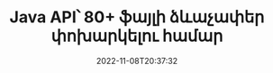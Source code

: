 ---
############################# Static ############################
layout: "product"
date: 2022-11-08T20:37:32
draft: false

product: "Conversion"
product_tag: "conversion"
platform: Java
platform_tag: java

############################# Head ############################
head_title: "Java Փաստաթղթերի փոխակերպման API | Փոխակերպեք PDF Word Excel PPTX HTML պատկերներ"
head_description: "Java Փաստաթղթերի փոխակերպման API: Փոխակերպեք PDF Word DOC DOCX, Excel աղյուսակներ PPT PPTX, HTML, PSD, MPT MPP, էլփոստի MSG EMLX, AutoCAD և պատկերի ֆայլերի ձևաչափեր:"

############################# Header ############################
title: "Java API՝ 80+ ֆայլի ձևաչափեր փոխարկելու համար"
description: "Պարզ API՝ փաստաթղթերի և պատկերների փոխակերպման գործառույթները Java հավելվածներում ինտեգրելու համար՝ առանց որևէ արտաքին ծրագրաշարի տեղադրման:"
button:
    enable: true
    icon: "fas fa-arrow-down"
    label: "Ներբեռնեք անվճար փորձաշրջան"
    link: "https://downloads.groupdocs.com/conversion/java"

############################# SubMenu ############################
submenu:
    enable: true
    
    left:
        img_alt: "GroupDocs.Conversion for Java"
        image: "https://www.groupdocs.cloud/templates/groupdocs/images/product-logos/groupdocs-conversion-java.png"
        product: "GroupDocs.Conversion"
        platform: "Java"

    middle:
        button:
            # button loop
            - link: "#overview"
              text: "Ընդհանուր ակնարկ"

            # button loop
            - link: "#features"
              text: "Հատկություններ"

            # button loop
            - link: "#support"
              text: "Աջակցություն"

            # button loop
            - link: "https://products.groupdocs.app/conversion"
              text: "Live Demo"

            # button loop
            - link: "https://purchase.groupdocs.com/pricing/conversion/java"
              text: "Գնագոյացում"

    right:
        link_download: "https://downloads.groupdocs.com/conversion"
        link_learn: "https://docs.groupdocs.com/conversion/java/"
        link_buy: "https://purchase.groupdocs.com"

############################# Overview ############################
overview:
    enable: true
    content: |
      GroupDocs.Conversion for Java-ը համատեղում է փաստաթղթերի փոխակերպման API-ների հզոր հավաքածու՝ ձեր Java հավելվածներում պատկերներ և փաստաթղթերի ձևաչափեր ցուցադրելու համար՝ առանց լրացուցիչ ծրագրեր տեղադրելու: Այն բնօրինակ կերպով ձևակերպում է փաստաթղթերը և դրանք փոխակերպում SVG+HTML+CSS-ի՝ փաստաթղթերի դիտման որակը բարձրացնելու համար՝ միաժամանակ մատուցելով իրական տեքստ, բարձր հավատարմություն: Օգտագործելով փաստաթղթերի մատուցման API – արագ դիտեք PDF, HTML, XML, Microsoft Office Word, Excel աշխատաթերթեր, PowerPoint շնորհանդեսներ, Outlook էլ. նամակներ, Visio դիագրամներ, Նախագիծ, մետաֆայլեր, պատկերներ և տարբեր այլ ֆայլերի ձևաչափեր՝ հեշտությամբ և ավելի քիչ ծրագրավորման վտանգներով: Այն կարող է նաև ցուցադրել գաղտնաբառով պաշտպանված ֆայլեր և թույլ է տալիս ստանալ փաստաթղթերի ներկայացում որպես HTML, պատկեր կամ PDF ձև՝ ցուցադրումից հետո: Ֆայլերի փոխակերպման մեր գրադարանը բավականին հարմարեցված է, քանի որ այն թույլ է տալիս ցուցադրել ամբողջ փաստաթուղթը կամ մասամբ մատուցել՝ գործընթացը արագացնելու համար: Java API-ի համար GroupDocs.Conversion-ի միջոցով դուք կարող եք դիտել էջերը, հատուկ բջիջների տիրույթը աղյուսակում կամ նույնիսկ անհատական ​​փաստաթղթի շերտը ներկայացնել այնպիսի ձևաչափերով, ինչպիսիք են՝ PDF և CAD:

      GroupDocs.Conversion for Java API-ն թույլ է տալիս փաստաթղթերը ներկայացնել աջակցվող ֆայլերի ձևաչափերի համար անոտացիաներով կամ մեկնաբանություններով/առանց: Այն նաև հնարավորություն է տալիս ավելացնել հատուկ տառատեսակների դիրեկտորիաներ և արդյունահանել փաստաթղթերի հիմնական տեղեկությունները, ինչպիսիք են՝ FileType, Extension, Name, PageCount և այլն:
    tabs:
      enable: true
      
      ## TAB ONE ##
      tab_one:
        description: |
          Ստորև ներկայացված է GroupDocs.Conversion for Java-ի ակնարկ.
        
        right:
          enable: true
          icon: "fab fa-html5"
          title: "Ընդհանուր ակնարկ"
          content: |
            * Ֆայլի տիպի ավտոմատ հայտնաբերում
            * Փոխակերպել փաստաթղթերը
            * Փոխակերպել ներկայացումները
            * Փոխարկել աղյուսակները
            * Փոխակերպեք ռաստերային պատկերները
            * Փոխարկել PDF փաստաթղթերը
            * Փոխակերպել այլ ձևաչափեր
            * Կիրառել ջրի մակարդակի նշագիծ
            * Նշեք ֆայլի գաղտնաբառը
            * Անհատականացրեք փոխակերպումը

      ## TAB TWO ##
      tab_two:
        description: |
          GroupDocs.Conversion for Java-ն աջակցում է փոխակերպմանը բոլոր հայտնի և սովորաբար օգտագործվող [փաստաթղթի ֆայլերի ձևաչափերի] միջև (https://docs.groupdocs.com/conversion/net/supported-document-formats/):

        left:
          enable: true
          table:
            # table loop
            - title: "Փոխարկել From:"
              content: |
                * **Փաստաթղթեր**՝ DOC, DOCX, DOCM, DOT, DOTX, DOTM, RTF, TXT, ODT, OTT
                * **Աղյուսակներ**՝ XLS, XLSX, XLSM, XLSB, CSV, XLS2003, ODS, TSV, XLT, XLTX, XLTM, XLAM, FODS, SXC
                * **Ներկայացումներ**՝ PPT, PPTX, PPS, PPSX, ODP, POT, POTX, POTM, PPTM, PPSM, FODP
                * **Պատկեր **՝ TIF, TIFF, JPG, JPEG, PNG, GIF, BMP, ICO, DIB, JPC, JPEG-LS, JPEG2000
                * **Դյուրակիր **՝ PDF, XPS, OXPS, EPUB
                * **HTML**՝ HTM, HTML, MHTML
                * **Մետաֆայլեր**՝ EMZ, WMZ
                * **PhotoShop**՝ PSD
                * **Նախագիծ**՝ MPP, MPT, MPX
                * ** Outlook **: PST, OST
                * **Էլփոստ **՝ MSG, EML, EMLX
                * **Դիագրամներ**՝ VSD, VSDX, VSDM, VSS, VSSM, VST, VSTM, VSX, VTX, VDW, VDX, SVG, SVGZ
                * **AutoCAD**՝ DXF, DWG, DWF, STL, IFC, DWT
                * ** PostScript **: EPS, PS, PSL, CGM
                * **CorelDRAW**՝ CDR, CMX
                * **Այլ **՝ VCF, PLT, LGS, OTG, MD, AI, LOG

        right:
          enable: true
          table:
            # table loop
            - title: "Փոխարկել:"
              content: |
                * **Փաստաթղթեր**՝ DOC, DOCX, DOCM, DOT, DOTX, DOTM, RTF, TXT, ODT, OTT
                * **Աղյուսակներ**՝ XLS, XLSX, XLSM, XLSB, CSV, XLS2003, TSV, XLTX, ODS, XLAM, FODS, DIF, SXC
                * **Ներկայացումներ**՝ PPT, PPTX, PPS, PPSX, ODP, POTX, POTM, PPTM, PPSM, FODP
                * **Պատկեր **՝ TIF, TIFF, JPG, JPEG, PNG, GIF, BMP, ICO, JPEG2000
                * **Մետաֆայլեր**՝ EMF, WMF, EMZ, WMZ
                * **Դիագրամներ**՝ SVGZ
                * **Դյուրակիր **՝ PDF, XPS
                * **HTML**՝ HTM, HTML, MHTML
                * **Այլ**՝ MD

      ## TAB THREE ##
      tab_three:
        description: |
          GroupDocs.Conversion for Java-ն աջակցում է հետևյալ օպերացիոն համակարգերի, շրջանակների և փաթեթների կառավարիչներին.
      
        left:
          enable: true
          table:
            # table loop
            - icon: "fab fa-windows"
              title: "Օպերացիոն համակարգեր"
              content: |
                Windows Desktop, Windows Server, Linux, MacOS

            # table loop
            - icon: "fas fa-code"
              title: "Աջակցվող շրջանակներ"
              content: |
                Java runtime: J2SE 6.0 and above

        right:
          enable: true
          table:
            # table loop
            - icon: "fas fa-box"
              title: "Փաթեթի կառավարիչ"
              content: |
                Maven

            # table loop
            - icon: "fas fa-tools"
              title: "Փաթեթի կառավարիչ"
              content: |
                NetBeans, Intellij IDEA, Eclipse, etc.

############################# Features ############################
features:
    enable: true
    title: "GroupDocs.Conversion for Java Առանձնահատկություններ"

    feature:
      # feature loop
      - icon: "fas fa-copy"
        content: "Հեշտ ինտեգրում և չափված լիցենզավորում"

      # feature loop
      - icon: "fas fa-eye"
        content: "Բառերի, սլայդների կամ բջիջների վերածելիս սահմանեք խոշորացման կանխադրված տարբերակը"

      # feature loop
      - icon: "fas fa-bolt"
        content: "Փոխակերպել բոլոր հայտնի ռաստերային պատկերների ձևաչափերից և վերագրել պատկերի DPI, բարձրություն և լայնություն"
      
      # feature loop
      - icon: "fas fa-file-powerpoint"
        content: "Փոխարկել PDF-ը և պատկերը մոխրագույնի և գծայինացնել PDF փաստաթուղթը համացանցի համար"

      # feature loop
      - icon: "fas fa-code"
        content: "Նշեք էջանիշի մակարդակը, վերնագրի մակարդակը և ընդլայնված մակարդակը Word-ի PDF/XPS-ի փոխակերպման մեջ"

      # feature loop
      - icon: "fas fa-cloud"
        content: "Կազմաձևեք և տեղադրեք ջրանիշը փոխարկված փաստաթղթում որպես ֆոն՝ տեքստի հետևում ցուցադրելու համար"

      # feature loop
      - icon: "fas fa-remove-format"
        content: "Էլեկտրոնային փոստի վերնագրի ցուցադրում Էլփոստից փոխակերպման ժամանակ"

      # feature loop
      - icon: "fas fa-comment-slash"
        content: "Սահմանեք հատուկ տառատեսակների գրացուցակներ և բացահայտորեն բեռնեք/փոխարինեք տառատեսակը փաստաթղթի փոխարկման ժամանակ"

      # feature loop
      - icon: "fas fa-location-arrow"
        content: "Սահմանեք կանխադրված տառատեսակը փաստաթղթերի, սլայդների և աղյուսակների փոխակերպման համար բացակայող տառատեսակները փոխարինելու համար"

      # feature loop
      - icon: "fas fa-border-all"
        content: ""

      # feature loop
      - icon: "fas fa-wrench"
        content: "Փոխակերպեք աղյուսակը Grid-գծերով և վերափոխման ընթացքում հեռացրեք մեկնաբանությունները սլայդներից"

      # feature loop
      - icon: "fas fa-columns"
        content: "Փոխակերպել հատուկ փաստաթղթի էջերը որպես PDF ձևաչափ և փոխարկել հատուկ բջիջների տիրույթը աղյուսակներում"

      # feature loop
      - icon: "fas fa-file-word"
        content: "Ցույց տալ թաքնված թերթերը և բաց թողնել դատարկ տողերն ու սյունակները աղյուսակները փոխակերպելիս"

      # feature loop
      - icon: "fas fa-envelope"
        content: "Հաշվեք փաստաթղթի ընդհանուր էջերը և գաղտնաբառ սահմանեք անպաշտպան փաստաթղթի փոխարկման ընթացքում"

      # feature loop
      - icon: "fas fa-print"
        content: "Անոտացիաները և ներկառուցված ֆայլերը PDF-ից հեռացնելու տարբերակ"

      # feature loop
      - icon: "fas fa-file-archive"
        content: "Ստեղծեք HTML 5-ին համապատասխան նշագրում HTML-ի վերածելիս"

      # feature loop
      - icon: "fas fa-lock"
        content: "Ավտոմատ հայտնաբերել աղբյուրի տեսակը և վերադարձնել բոլոր հնարավոր փոխարկումները հոսքից փոխակերպելիս"

      # feature loop
      - icon: "fas fa-file-code"
        content: "Յուրաքանչյուր էջ առանձին հոսքով վերադարձնելու ունակություն՝ PDF կամ HTML-ի փոխարկելու ժամանակ"
      
      # feature loop
      - icon: "fas fa-fill-drip"
        content: "Ցույց տալ/թաքցնել նշագրումը, մեկնաբանությունները և հետևել փոփոխություններին Word-ից փոխակերպելիս"

      # feature loop
      - icon: "fas fa-file-excel"
        content: "DOCX-ի փոխարկում Tiff G3-ի ստվերային տարբերակով"

      # feature loop
      - icon: "fas fa-heading"
        content: "Փոխակերպեք հատուկ դասավորությունները CAD փաստաթղթից փոխակերպելիս"

      # feature loop
      - icon: "fas fa-project-diagram"
        content: "Ավտոմատ անվանումը, երբ փոխակերպված փաստաթուղթը ֆայլ է պահվում"

      # feature loop
      - icon: "fas fa-cube"
        content: "API-ի օգտագործման հիման վրա հաշվառված լիցենզավորումը աջակցվում է վճարման համար"

      # feature loop
      - icon: "fab fa-uncharted"
        content: "Դիագրամները փոխարկեք բառի մշակման ֆայլերի ձևաչափերի"
      
      # feature loop
      - icon: "fab fa-uncharted"
        content: "Ավելացրեք էջի համարներ HTML-ը Wordprocessing փաստաթղթի վերածելիս"

      # feature loop
      - icon: "fab fa-uncharted"
        content: "Փոխակերպեք XML փաստաթղթերը ցանկացած ձևաչափի առանց փոխակերպման"

      # feature loop
      - icon: "fab fa-uncharted"
        content: "Դիտեք ֆայլերի փոխակերպման առաջընթացը (Սկիզբ, ավարտ) անմիջապես հաճախորդի կողմից տեղադրված հավելվածից"

    more_feature:
      # more_feature_loop
      - title: "Փաստաթղթի ձևաչափի հեշտ փոխակերպում Java-ի միջոցով"
        content: |
          Դուք կարող եք փոխակերպել բազմաթիվ փաստաթղթերի տեսակների ֆայլի ձևաչափ՝ օգտագործելով GroupDocs.Conversion for Java API: Այստեղ ձեզ ներկայացվում է մի քանի տող կոդ՝ Java-ի միջոցով հիմնական փաստաթղթերի փոխակերպում կատարելու համար:  
            
          {features.more_feature.step1} 
          {features.more_feature.step2} 
          {features.more_feature.step3} 
            
          ```java    
           // Բեռնել սկզբնաղբյուր ֆայլը DOCX փոխակերպման համար
          Converter converter = new Converter("input.docx");
          // Պատրաստել փոխակերպման տարբերակները թիրախային ձևաչափի համար PDF
          ConvertOptions convertOptions = new FileType().fromExtension("pdf").getConvertOptions();
          // Փոխարկել PDF ձևաչափի
          converter.convert("output.pdf", convertOptions);
          ```
            
      # more_feature_loop
      - title: "Կարդացեք փաստաթուղթը URL-ից կամ փոխակերպման ուղուց"
        content: "Օգտագործելով GroupDocs.Conversion for Java API-ը, դուք կարող եք կարդալ մուտքային փաստաթուղթը ֆայլի ուղուց, ինչպես նաև URL-ից: Մինչդեռ դուք կարող եք պահպանել ելքային փաստաթուղթը որպես ֆայլ կամ ուղարկել ելքը անմիջապես հոսքի մեջ:"

      # more_feature_loop
      - title: "Համապարփակ տեխնիկական աջակցություն"
        content: |
          GroupDocs.Conversion for Java-ը պարզ և ճշգրիտ API է, որը դուք կարող եք բավականին հեշտությամբ ինտեգրել ձեր Java-ի վրա հիմնված հավելվածներին: Այնուամենայնիվ, կարճ ժամանակում ձեզ ոտքի հանելու և գործարկելու համար մենք տրամադրում ենք նաև հեշտ հետևելու կոդերի նմուշներ և համապարփակ API փաստաթղթեր:  
            
          * PdfA_1A
          * PdfA_1B
          * PdfA_2A
          * PdfA_3A
          * PdfA_2B
          * PdfA_2U
          * PdfA_3B
          * PdfA_3U
          * v1_3
          * v1_4
          * v1_5
          * v1_6
          * v1_7
          * PdfX_1A
          * PdfX3

############################# Support ############################
support:
    enable: true

############################# Solutions ############################
solutions:
    enable: true
    title: "GroupDocs.Conversion-ն առաջարկում է փաստաթղթերի փոխակերպման API-ներ մշակման այլ հայտնի միջավայրերի համար"

    solution:
        # solution loop
        - img_alt: "GroupDocs.Conversion .NET-ի համար"
          image: "https://www.groupdocs.cloud/templates/groupdocs/images/product-logos/groupdocs-conversion-net.png"
          product: "GroupDocs.Conversion"
          platform: ".NET"
          link: "/փոխակերպում/ցանց/"

############################# Back to top ###############################
back_to_top:
  enable: true
---